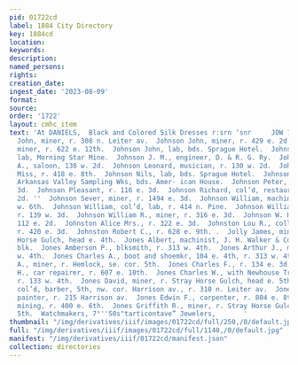 ```yaml
---
pid: 01722cd
label: 1884 City Directory
key: 1884cd
location: 
keywords: 
description: 
named_persons: 
rights: 
creation_date: 
ingest_date: '2023-08-09'
format: 
source: 
order: '1722'
layout: cmhc_item
text: 'At DANIELS,  Black and Colored Silk Dresses r:srn ‘snr     JOW 148 JON     Johnson
  John, miner, r. 308 n. Leiter av.  Johnson John, miner, r. 429 e. 2d.  Johnson John,
  miner, r. 622 e. 12th.  Johnson John, lab, bds. Sprague Hotel.  Johnson Joseph,
  lab, Morning Star Mine.  Johnson J. M., engineer, D. & R. G. Ry.  Johnson Lawrence
  A., saloon, 130 w. 2d.  Johnson Leonard, musician, r. 130 w. 2d.  Johnson Mary A.
  Miss, r. 418 e. 8th.  Johnson Nils, lab, bds. Sprague Hotel.  Johnson N. O., lab,
  Arkansas Valley Sampling Wks, bds. Amer- ican House.  Johnson Peter, lab, 140 e.
  3d.  Johnson Pleasant, r. 116 e. 3d.  Johnson Richard, col’d, restaurant, 142 w.
  2d. ''  Johnson Sever, miner, r. 1494 e. 3d.  Johnson William, machinist, r. 414
  w. 6th.  Johnson William, col’d, lab, r. 414 n. Pine.  Johnson William, col’d, lab,
  r. 139 w. 3d.  Johnson William R., miner, r. 316 e. 3d.  Johnson W. H., lab, r.
  112 e. 2d.  Johnston Alice Mrs., r. 322 e. 3d.  Johnston Lou R., collector, Herald,
  r. 420 e. 3d.  Johnston Robert C., r. 628 e. 9th. .  Jolly James, miner, r. Stray
  Horse Gulch, head e. 4th.  Jones Albert, machinist, J. H. Walker & Co., r. Keystone
  blk.  Jones Amberson P., blksmith, r. 313 w. 4th.  Jones Arthur J., mining, r. 313
  w. 4th.  Jones Charles A., boot and shoemkr, 104 e. 4th, r. 313 w. 4th.  Jones Charles
  A., miner, r. Hemlock, se. cor. 5th.  Jones Charles F., r. 134 e. 3d.  Jones Charles
  H., car repairer, r. 607 e. 10th.  Jones Charles W., with Newhouse Transfer Co.,
  r. 133 w. 4th.  Jones David, miner, r. Stray Horse Gulch, head e. 5th.  Jones Edwin,
  col’d, barber, 5th, nw. cor. Harrison av., r. 310 n. Leiter av.  Jones Edwin C.,
  painter, r. 215 Harrison av.  Jones Edwin F., carpenter, r. 804 e. 8th.  Jones Elijah,
  mining, r. 400 e. 6th.  Jones Griffith R., miner, r. Stray Horse Gulch, head e.
  5th.  Watchmakers, 7°''S0s"tarticontave” Jewelers,       '
thumbnail: "/img/derivatives/iiif/images/01722cd/full/250,/0/default.jpg"
full: "/img/derivatives/iiif/images/01722cd/full/1140,/0/default.jpg"
manifest: "/img/derivatives/iiif/01722cd/manifest.json"
collection: directories
---
```

